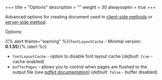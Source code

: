 +++
title = "Options"
description = ""
weight = 30
alwaysopen = true
+++

Advanced options for creating document used in [client-side methods](/docs/getting-started/client-side/methods/) or [server-side method](/docs/getting-started/server-side/).

Options:

{{% alert theme="warning" %}}`fontLayoutCache` - Minimal version: **0.1.55**{{% /alert %}}

- `fontLayoutCache` - option to disable font layout cache (_default_: `true` - cache enabled)
- `bufferPages` -  allows you to control when pages are flushed to the output file (see [pdfkit documentation](http://pdfkit.org/docs/getting_started.html)) (_default_: `false` - buffer disabled)
